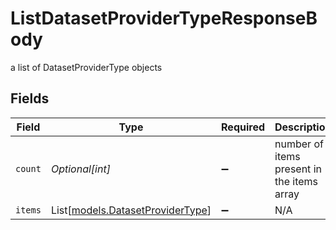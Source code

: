 # ListDatasetProviderTypeResponseBody

a list of DatasetProviderType objects


## Fields

| Field                                                                | Type                                                                 | Required                                                             | Description                                                          |
| -------------------------------------------------------------------- | -------------------------------------------------------------------- | -------------------------------------------------------------------- | -------------------------------------------------------------------- |
| `count`                                                              | *Optional[int]*                                                      | :heavy_minus_sign:                                                   | number of items present in the items array                           |
| `items`                                                              | List[[models.DatasetProviderType](../models/datasetprovidertype.md)] | :heavy_minus_sign:                                                   | N/A                                                                  |